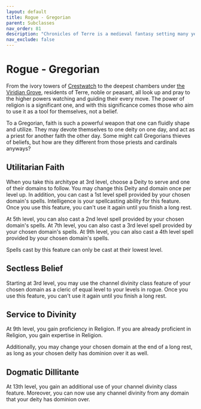 ```yaml
---
layout: default
title: Rogue - Gregorian
parent: Subclasses
nav_order: 81
description: "Chronicles of Terre is a medieval fantasy setting many years in the writing."
nav_exclude: false
---
```


# Rogue - Gregorian

From the ivory towers of [Crestwatch](../region/DGE.md) to the deepest chambers under [the Viridian Grove](../region/Verza.md), residents of Terre, noble or peasant, all look up and pray to the higher powers watching and guiding their every move. The power of religion is a significant one, and with this significance comes those who aim to use it as a tool for themselves, not a belief.

To a Gregorian, faith is such a powerful weapon that one can fluidly shape and utilize. They may devote themselves to one deity on one day, and act as a priest for another faith the other day. Some might call Gregorians thieves of beliefs, but how are they different from those priests and cardinals anyways?

## Utilitarian Faith

When you take this architype at 3rd level, choose a Deity to serve and one of their domains to follow. You may change this Deity and domain once per level up. In addition, you can cast a 1st level spell provided by your chosen domain's spells. Intelligence is your spellcasting ability for this feature. Once you use this feature, you can't use it again until you finish a long rest.

At 5th level, you can also cast a 2nd level spell provided by your chosen domain's spells. At 7th level, you can also cast a 3rd level spell provided by your chosen domain's spells. At 9th level, you can also cast a 4th level spell provided by your chosen domain's spells.

Spells cast by this feature can only be cast at their lowest level.

## Sectless Belief

Starting at 3rd level, you may use the channel divinity class feature of your chosen domain as a cleric of equal level to your levels in rogue. Once you use this feature, you can't use it again until you finish a long rest.

## Service to Divinity

At 9th level, you gain proficiency in Religion. If you are already proficient in Religion, you gain expertise in Religion. 

Additionally, you may change your chosen domain at the end of a long rest, as long as your chosen deity has dominion over it as well.

## Dogmatic Dillitante

At 13th level, you gain an additional use of your channel divinity class feature. Moreover, you can now use any channel divinity from any domain that your deity has dominion over.